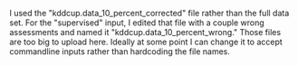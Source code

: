 I used the "kddcup.data_10_percent_corrected" file rather than the full data set. For the "supervised" input, I edited that file with a couple wrong assessments and named it "kddcup.data_10_percent_wrong." Those files are too big to upload here.
Ideally at some point I can change it to accept commandline inputs rather than hardcoding the file names.
